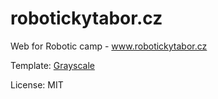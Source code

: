 # robotickytabor.cz
Web for Robotic camp - www.robotickytabor.cz 

Template: [Grayscale](https://startbootstrap.com/template-overviews/grayscale/)

License: MIT